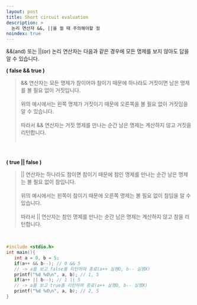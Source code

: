 ```yaml
---
layout: post
title: Short circuit evaluation
description: >
  논리 연산자 &&, ||을 쓸 때 주의해야할 점
noindex: true
---
```


&&(and) 또는 ||(or) 논리 연산자는 다음과 같은 경우에 모든 명제를 보지 않아도 답을 알 수 있습니다.

**( false && true )**
>&& 연산자는 모든 명제가 참이어야 참이기 때문에 하나라도 거짓이면 남은 명제를 볼 필요 없이 거짓입니다.  <br><br>
위의 예시에서는 왼쪽 명제가 거짓이기 때문에 오른쪽을 볼 필요 없이 거짓임을 알 수 있습니다.  <br><br>
따라서 && 연산자는 거짓 명제를 만나는 순간 남은 명제는 계산하지 않고 거짓을 리턴합니다.  <br><br>

<br>

**( true || false )**
> || 연산자는 하나라도 참이면 참이기 때문에 참인 명제를 만나는 순간 남은 명제는 볼 필요 없이 참입니다.  <br><br>
위의 예시에서는 왼쪽이 참이기 때문에 오른쪽 명제는 볼 필요 없이 참임을 알 수 있습니다.  <br><br>
따라서 || 연산자는 참인 명제를 만나는 순간 남은 명제는 계산하지 않고 참을 리턴합니다.

<br>

```c
#include <stdio.h>
int main(){
   int a = 0, b = 5;
   if(a++ && b--); // 0 && 5 
   // -> a를 보고 false를 리턴하며 종료(a++ 실행O, b-- 실행X)
   printf("%d %d\n", a, b); // 1, 5
   if(a++ || b--); // 1 || 5
   // -> a를 보고 true를 리턴하며 종료(a++ 실행O, b-- 실행X)
   printf("%d %d\n", a, b); // 2, 5
}
```